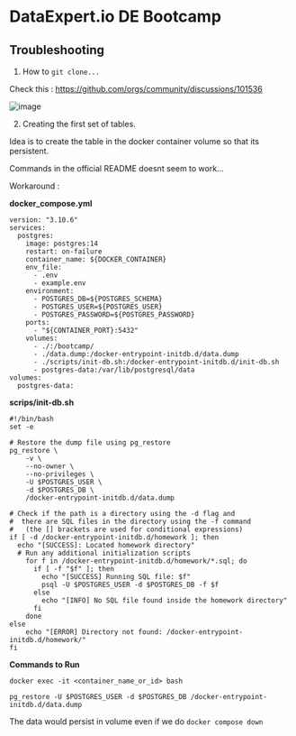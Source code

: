 # DataExpert.io DE Bootcamp

## Troubleshooting

1. How to ```git clone...```

Check this : https://github.com/orgs/community/discussions/101536

![image](https://github.com/user-attachments/assets/bbae39ab-6997-4f41-9307-a95258288581)

2. Creating the first set of tables.

Idea is to create the table in the docker container volume so that its persistent.

Commands in the official README doesnt seem to work...

Workaround : 

**docker_compose.yml**

```
version: "3.10.6"
services:
  postgres:
    image: postgres:14
    restart: on-failure
    container_name: ${DOCKER_CONTAINER}
    env_file:
      - .env
      - example.env
    environment:
      - POSTGRES_DB=${POSTGRES_SCHEMA}
      - POSTGRES_USER=${POSTGRES_USER}
      - POSTGRES_PASSWORD=${POSTGRES_PASSWORD}
    ports:
      - "${CONTAINER_PORT}:5432"
    volumes:
      - ./:/bootcamp/
      - ./data.dump:/docker-entrypoint-initdb.d/data.dump
      - ./scripts/init-db.sh:/docker-entrypoint-initdb.d/init-db.sh
      - postgres-data:/var/lib/postgresql/data
volumes:
  postgres-data:
```

**scrips/init-db.sh**

```
#!/bin/bash
set -e

# Restore the dump file using pg_restore
pg_restore \
    -v \
    --no-owner \
    --no-privileges \
    -U $POSTGRES_USER \
    -d $POSTGRES_DB \
    /docker-entrypoint-initdb.d/data.dump

# Check if the path is a directory using the -d flag and
#  there are SQL files in the directory using the -f command
#   (the [] brackets are used for conditional expressions)
if [ -d /docker-entrypoint-initdb.d/homework ]; then
  echo "[SUCCESS]: Located homework directory"
  # Run any additional initialization scripts
    for f in /docker-entrypoint-initdb.d/homework/*.sql; do
      if [ -f "$f" ]; then
        echo "[SUCCESS] Running SQL file: $f"
        psql -U $POSTGRES_USER -d $POSTGRES_DB -f $f
      else
        echo "[INFO] No SQL file found inside the homework directory"
      fi
    done
else
    echo "[ERROR] Directory not found: /docker-entrypoint-initdb.d/homework/"
fi
```

**Commands to Run**

```docker exec -it <container_name_or_id> bash```

```pg_restore -U $POSTGRES_USER -d $POSTGRES_DB /docker-entrypoint-initdb.d/data.dump```

The data would persist in volume even if we do ```docker compose down```
